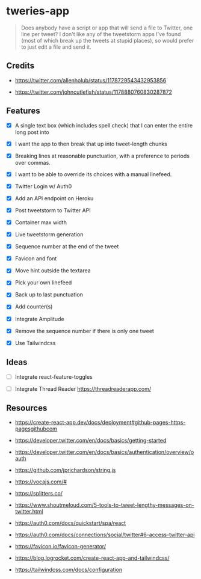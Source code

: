 # tweries-app

> Does anybody have a script or app that will send a file to Twitter, one line per tweet? I don't like any of the tweetstorm apps I've found (most of which break up the tweets at stupid places), so would prefer to just edit a file and send it.

## Credits

- https://twitter.com/allenholub/status/1178729543432953856

- https://twitter.com/johncutlefish/status/1178880760830287872

## Features

- [x] A single text box (which includes spell check) that I can enter the entire long post into

- [x] I want the app to then break that up into tweet-length chunks

- [x] Breaking lines at reasonable punctuation, with a preference to periods over commas.

- [x] I want to be able to override its choices with a manual linefeed.

- [x] Twitter Login w/ Auth0

- [x] Add an API endpoint on Heroku

- [x] Post tweetstorm to Twitter API

- [x] Container max width

- [x] Live tweetstorm generation

- [x] Sequence number at the end of the tweet

- [x] Favicon and font

- [x] Move hint outside the textarea

- [x] Pick your own linefeed

- [x] Back up to last punctuation

- [x] Add counter(s)

- [x] Integrate Amplitude

- [x] Remove the sequence number if there is only one tweet

- [x] Use Tailwindcss

## Ideas

- [ ] Integrate react-feature-toggles

- [ ] Integrate Thread Reader https://threadreaderapp.com/

## Resources

- https://create-react-app.dev/docs/deployment#github-pages-https-pagesgithubcom

- https://developer.twitter.com/en/docs/basics/getting-started

- https://developer.twitter.com/en/docs/basics/authentication/overview/oauth

- https://github.com/jprichardson/string.js

- https://vocajs.com/#

- https://splitters.co/

- https://www.shoutmeloud.com/5-tools-to-tweet-lengthy-messages-on-twitter.html

- https://auth0.com/docs/quickstart/spa/react

- https://auth0.com/docs/connections/social/twitter#6-access-twitter-api

- https://favicon.io/favicon-generator/

- https://blog.logrocket.com/create-react-app-and-tailwindcss/

- https://tailwindcss.com/docs/configuration
